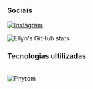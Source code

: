 ### Sociais

[![Instagram](https://img.shields.io/badge/Instagram-E4405F?style=for-the-badge&logo=instagram&logoColor=white)]([https://instagram.com/allyns_strz](https://www.instagram.com/allyn_strz/))

 
![Ellyn's GitHub stats](https://github-readme-stats.vercel.app/api?username=Ellyn&show_icons=true&theme=dracula)

### Tecnologias ultilizadas

<div style="display: inline_block"><br/>
    <img aling="center" alt="Phytom" src="https://img.shields.io/badge/Python-3776AB?style=for-the-badge&logo=python&logoColor=white" />
   
</div>
